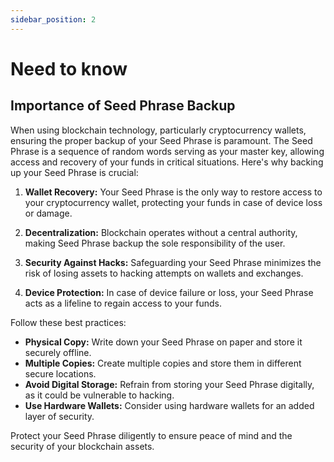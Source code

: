 ```yaml
---
sidebar_position: 2
---
```


# Need to know

## Importance of Seed Phrase Backup

When using blockchain technology, particularly cryptocurrency wallets, ensuring the proper backup of your Seed Phrase is paramount. The Seed Phrase is a sequence of random words serving as your master key, allowing access and recovery of your funds in critical situations. Here's why backing up your Seed Phrase is crucial:

1. **Wallet Recovery:** Your Seed Phrase is the only way to restore access to your cryptocurrency wallet, protecting your funds in case of device loss or damage.

2. **Decentralization:** Blockchain operates without a central authority, making Seed Phrase backup the sole responsibility of the user.

3. **Security Against Hacks:** Safeguarding your Seed Phrase minimizes the risk of losing assets to hacking attempts on wallets and exchanges.

4. **Device Protection:** In case of device failure or loss, your Seed Phrase acts as a lifeline to regain access to your funds.

Follow these best practices:

- **Physical Copy:** Write down your Seed Phrase on paper and store it securely offline.
- **Multiple Copies:** Create multiple copies and store them in different secure locations.
- **Avoid Digital Storage:** Refrain from storing your Seed Phrase digitally, as it could be vulnerable to hacking.
- **Use Hardware Wallets:** Consider using hardware wallets for an added layer of security.

Protect your Seed Phrase diligently to ensure peace of mind and the security of your blockchain assets.
